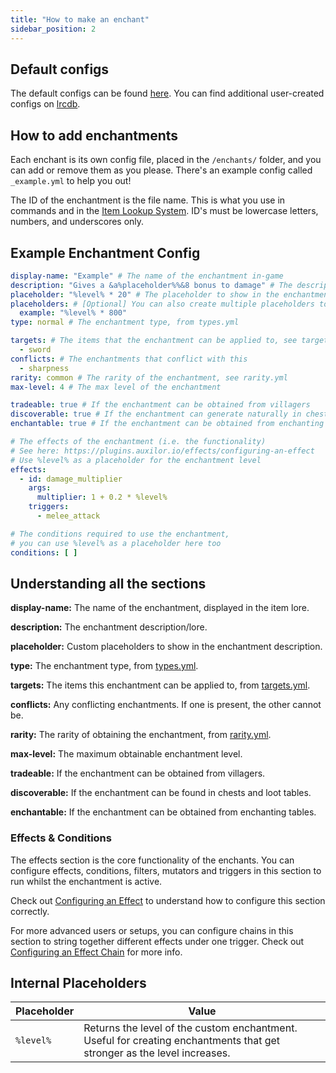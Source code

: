 ```yaml
---
title: "How to make an enchant"
sidebar_position: 2
---
```


## Default configs
The default configs can be found [here](https://github.com/Auxilor/EcoEnchants/tree/master/eco-core/core-plugin/src/main/resources/enchants).
You can find additional user-created configs on [lrcdb](https://lrcdb.auxilor.io/).

## How to add enchantments
Each enchant is its own config file, placed in the `/enchants/` folder, and you can add or remove them as you please. There's an example config called `_example.yml` to help you out!

The ID of the enchantment is the file name. This is what you use in commands and in the [Item Lookup System](https://plugins.auxilor.io/all-plugins/the-item-lookup-system).
ID's must be lowercase letters, numbers, and underscores only.

## Example Enchantment Config

```yaml
display-name: "Example" # The name of the enchantment in-game
description: "Gives a &a%placeholder%%&8 bonus to damage" # The description of the enchantment
placeholder: "%level% * 20" # The placeholder to show in the enchantment description
placeholders: # [Optional] You can also create multiple placeholders to show in the enchantment description
  example: "%level% * 800"
type: normal # The enchantment type, from types.yml

targets: # The items that the enchantment can be applied to, see targets.yml
  - sword
conflicts: # The enchantments that conflict with this
  - sharpness
rarity: common # The rarity of the enchantment, see rarity.yml
max-level: 4 # The max level of the enchantment

tradeable: true # If the enchantment can be obtained from villagers
discoverable: true # If the enchantment can generate naturally in chests
enchantable: true # If the enchantment can be obtained from enchanting tables

# The effects of the enchantment (i.e. the functionality)
# See here: https://plugins.auxilor.io/effects/configuring-an-effect
# Use %level% as a placeholder for the enchantment level
effects:
  - id: damage_multiplier
    args:
      multiplier: 1 + 0.2 * %level%
    triggers:
      - melee_attack

# The conditions required to use the enchantment,
# you can use %level% as a placeholder here too
conditions: [ ]
```

## Understanding all the sections

**display-name:** The name of the enchantment, displayed in the item lore.

**description:** The enchantment description/lore.

**placeholder:** Custom placeholders to show in the enchantment description.

**type:** The enchantment type, from [types.yml](https://github.com/Auxilor/EcoEnchants/blob/master/eco-core/core-plugin/src/main/resources/types.yml).

**targets:** The items this enchantment can be applied to, from [targets.yml](https://github.com/Auxilor/EcoEnchants/blob/master/eco-core/core-plugin/src/main/resources/targets.yml).

**conflicts:** Any conflicting enchantments. If one is present, the other cannot be.

**rarity:** The rarity of obtaining the enchantment, from [rarity.yml](https://github.com/Auxilor/EcoEnchants/blob/master/eco-core/core-plugin/src/main/resources/rarity.yml).

**max-level:** The maximum obtainable enchantment level.

**tradeable:** If the enchantment can be obtained from villagers.

**discoverable:** If the enchantment can be found in chests and loot tables.

**enchantable:** If the enchantment can be obtained from enchanting tables.

### Effects & Conditions

The effects section is the core functionality of the enchants. You can configure effects, conditions, filters, mutators and triggers in this section to run whilst the enchantment is active.

Check out [Configuring an Effect](https://plugins.auxilor.io/effects/configuring-an-effect) to understand how to configure this section correctly.

For more advanced users or setups, you can configure chains in this section to string together different effects under one trigger. Check out [Configuring an Effect Chain](https://plugins.auxilor.io/effects/configuring-a-chain) for more info.

## Internal Placeholders

| Placeholder | Value                                                                                                                   |
| ----------- | ----------------------------------------------------------------------------------------------------------------------- |
| `%level%`   | Returns the level of the custom enchantment. Useful for creating enchantments that get stronger as the level increases. |
